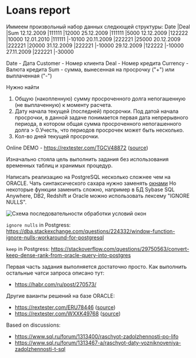 # Loans report

Иммеем произвольный набор данных следкющей структуры:
Date |Deal |Sum
12.12.2009 |111111 |12000
25.12.2009 |111111 |5000
12.12.2009 |122222 |10000
12.01.2010 |111111 |-10100
20.11.2009 |222221 |25000
20.12.2009 |222221 |20000
31.12.2009 |222221 |-10000
29.12.2009 |122222 |-10000
27.11.2009 |222221 |-30000

Date - Дата
Customer - Номер клиента
Deal - Номер кредита
Currency - Валюта кредита
Sum - сумма, вынесенная на просрочку ("+") или выплаченная ("-")

Нужно найти
1. Общую (накопленную) сумму просроченного долга непогашенную (не выплаченную) к моменту расчета.
2. Дату начала текущей (последней) просрочки. Под датой начала просрочки, в данной задаче понимается первая дата непрерывного периода, в котором общая сумма просроченного непогашенного долга > 0.Учесть, что периодов просрочек может быть несколько.
3. Кол-во дней текущей просрочки.

Online DEMO - https://rextester.com/TGCV48872 ([source](https://github.com/ink-ru/loans_sql/blob/master/oracle3.sql))

Изначально стояла цель выполнить задания без использования временных таблиц и хранимых процедур.

Написать реализацию на PostgreSQL несколько сложнее чем на ORACLE. Чать синтаксического сахара нужно заменять [окнами](https://habr.com/ru/post/268983/) Но некоторые функции заменить сложно, например в БД Sybase SQL Anywhere, DB2, Redshift и Oracle можно использовать лексему "IGNORE NULLS".

![Схема последовательности обработки условий окон](https://www.sqlite.org/images/syntax/frame-spec.gif)

`ignore nulls` in Postgress:
https://dba.stackexchange.com/questions/224332/window-function-ignore-nulls-workaround-for-postgresql

`keep` in Postgress:
https://stackoverflow.com/questions/29750563/convert-keep-dense-rank-from-oracle-query-into-postgres

Первая часть задания выполняется достаточно просто. Как выполнить остальные чатси запроса описано тут:
* https://habr.com/ru/post/270573/


Другие ваианты решений на базе ORACLE:
* https://rextester.com/ERU78446 ([source](https://github.com/ink-ru/loans_sql/blob/master/oracle2.sql))
* https://rextester.com/WXXK49768 ([source](https://github.com/ink-ru/loans_sql/blob/master/oracle.sql))

Based on discussions:
* https://www.sql.ru/forum/1313400/raschyot-zadolzhennosti-po-lifo
* https://www.sql.ru/forum/1313467-a/raschyot-daty-vozniknoveniya-zadolzhennosti-t-sql
